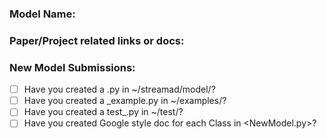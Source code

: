 ### Model Name:



### Paper/Project related links or docs:



### New Model Submissions:

* [ ] Have you created a <NewModel>.py in ~/streamad/model/?
* [ ] Have you created a <NewModel>_example.py in ~/examples/?
* [ ] Have you created a test_<NewModel>.py in ~/test/?
* [ ] Have you created Google style doc for each Class in <NewModel.py>?